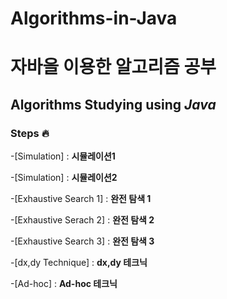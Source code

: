 # Algorithms-in-Java
# **자바**을 이용한 알고리즘 공부
## Algorithms Studying using **_Java_**


 ### Steps 🔥

-[Simulation] : **시뮬레이션1**<br>

-[Simulation] : **시뮬레이션2**<br>

-[Exhaustive Search 1] : **완전 탐색 1**<br>

-[Exhaustive Serach 2] : **완전 탐색 2**<br>

-[Exhaustive Search 3] : **완전 탐색 3**<br>

-[dx,dy Technique] : **dx,dy 테크닉**<br>

-[Ad-hoc] : **Ad-hoc 테크닉**<br>
